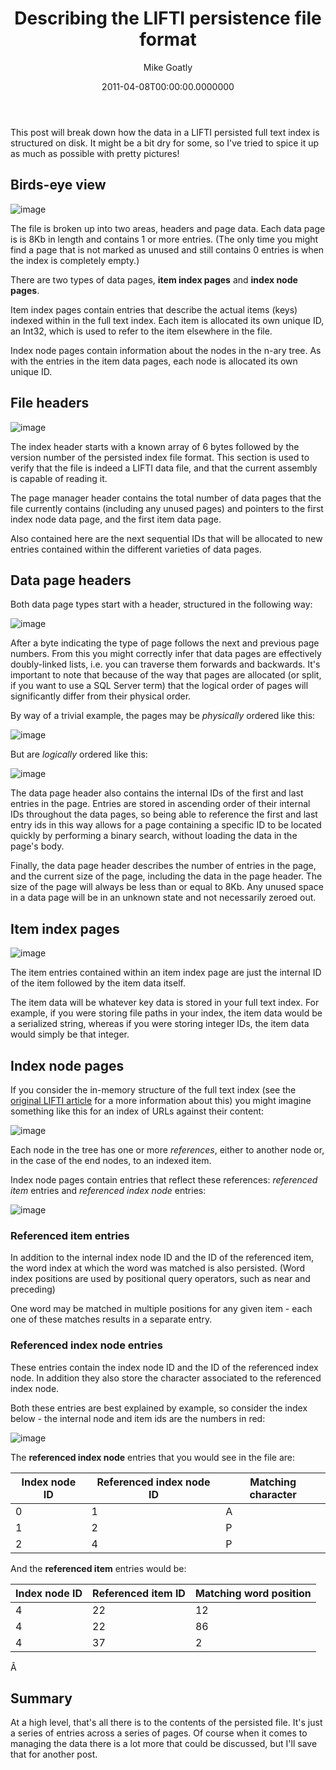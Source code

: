 ﻿---
title: "Describing the LIFTI persistence file format"
date: "2011-04-08T00:00:00.0000000"
author: "Mike Goatly"
---
This post will break down how the data in a LIFTI persisted full
text index is structured on disk\. It might be a bit dry for some\,
so I've tried to spice it up as much as possible with pretty
pictures\!

## Birds\-eye view

![image](/images/post/2011/04/Windows-Live-Writer_Structure-of-the-LIFTI-page-data_C4E8_image_thumb.png)

The file is broken up into two areas\, headers and page data\.
Each data page is is 8Kb in length and contains 1 or more entries\.
\(The only time you might find a page that is not marked as unused
and still contains 0 entries is when the index is completely
empty\.\)

There are two types of data pages\, **item index
pages** and **index node pages**\.

Item index pages contain entries that describe the actual items
\(keys\) indexed within in the full text index\. Each item is
allocated its own unique ID\, an Int32\, which is used to refer to
the item elsewhere in the file\.

Index node pages contain information about the nodes in the
n\-ary tree\. As with the entries in the item data pages\, each node
is allocated its own unique ID\.

## File headers

![image](/images/post/2011/04/Windows-Live-Writer_Structure-of-the-LIFTI-page-data_C4E8_image_thumb_1.png)

The index header starts with a known array of 6 bytes followed
by the version number of the persisted index file format\. This
section is used to verify that the file is indeed a LIFTI data
file\, and that the current assembly is capable of reading it\.

The page manager header contains the total number of data pages
that the file currently contains \(including any unused pages\) and
pointers to the first index node data page\, and the first item data
page\.

Also contained here are the next sequential IDs that will be
allocated to new entries contained within the different varieties
of data pages\.

## Data page headers

Both data page types start with a header\, structured in the
following way:

![image](/images/post/2011/04/Windows-Live-Writer_Structure-of-the-LIFTI-page-data_C4E8_image_thumb_4.png)

After a byte indicating the type of page follows the next and
previous page numbers\. From this you might correctly infer that
data pages are effectively doubly\-linked lists\, i\.e\. you can
traverse them forwards and backwards\. It's important to note that
because of the way that pages are allocated \(or split\, if you want
to use a SQL Server term\) that the logical order of pages will
significantly differ from their physical order\.

By way of a trivial example\, the pages may be
*physically* ordered like this:

![image](/images/post/2011/04/Windows-Live-Writer_Structure-of-the-LIFTI-page-data_C4E8_image_thumb_5.png)

But are *logically* ordered like this:

![image](/images/post/2011/04/Windows-Live-Writer_Structure-of-the-LIFTI-page-data_C4E8_image_thumb_6.png)

The data page header also contains the internal IDs of the first
and last entries in the page\. Entries are stored in ascending order
of their internal IDs throughout the data pages\, so being able to
reference the first and last entry ids in this way allows for a
page containing a specific ID to be located quickly by performing a
binary search\, without loading the data in the page's body\.

Finally\, the data page header describes the number of entries in
the page\, and the current size of the page\, including the data in
the page header\. The size of the page will always be less than or
equal to 8Kb\. Any unused space in a data page will be in an unknown
state and not necessarily zeroed out\.

## Item index pages

![image](/images/post/2011/04/Windows-Live-Writer_Structure-of-the-LIFTI-page-data_C4E8_image_thumb_2.png)

The item entries contained within an item index page are just
the internal ID of the item followed by the item data itself\.

The item data will be whatever key data is stored in your full
text index\. For example\, if you were storing file paths in your
index\, the item data would be a serialized string\, whereas if you
were storing integer IDs\, the item data would simply be that
integer\.

## Index node pages

If you consider the in\-memory structure of the full text index
\(see the [original LIFTI article](/2010/11/18/lifti-searching-pascal-cased-words.aspx) for a more information
about this\) you might imagine something like this for an index of
URLs against their content:

![image](/images/post/2011/04/Windows-Live-Writer_Structure-of-the-LIFTI-page-data_C4E8_image_thumb_10.png)

Each node in the tree has one or more *references*\,
either to another node or\, in the case of the end nodes\, to an
indexed item\.

Index node pages contain entries that reflect these references:
*referenced item* entries and *referenced index node*
entries:

![image](/images/post/2011/04/Windows-Live-Writer_Structure-of-the-LIFTI-page-data_C4E8_image_thumb_3.png)

### Referenced item entries

In addition to the internal index node ID and the ID of the
referenced item\, the word index at which the word was matched is
also persisted\. \(Word index positions are used by positional query
operators\, such as near and preceding\)

One word may be matched in multiple positions for any given item
\- each one of these matches results in a separate entry\.

### Referenced index node entries

These entries contain the index node ID and the ID of the
referenced index node\. In addition they also store the character
associated to the referenced index node\.

Both these entries are best explained by example\, so consider
the index below \- the internal node and item ids are the numbers in
red:

![image](/images/post/2011/04/Windows-Live-Writer_Structure-of-the-LIFTI-page-data_C4E8_image_thumb_11.png)

The **referenced index node** entries that you
would see in the file are:

|Index node ID|Referenced index node ID|Matching character|
|-|-|-|
|0|1|A|
|1|2|P|
|2|4|P|

And the **referenced item** entries would be:

|Index node ID|Referenced item ID|Matching word position|
|-|-|-|
|4|22|12|
|4|22|86|
|4|37|2|

Â 

## Summary

At a high level\, that's all there is to the contents of the
persisted file\. It's just a series of entries across a series of
pages\. Of course when it comes to managing the data there is a lot
more that could be discussed\, but I'll save that for another
post\.

